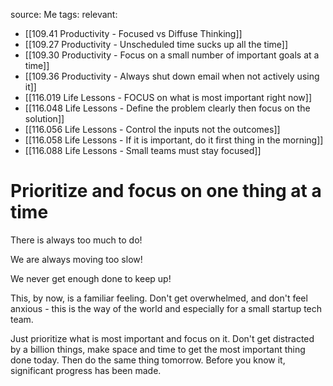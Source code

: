 source: Me
tags:
relevant:
- [[109.41 Productivity - Focused vs Diffuse Thinking]]
- [[109.27 Productivity - Unscheduled time sucks up all the time]]
- [[109.30 Productivity - Focus on a small number of important goals at a time]]
- [[109.36 Productivity - Always shut down email when not actively using it]]
- [[116.019 Life Lessons - FOCUS on what is most important right now]]
- [[116.048 Life Lessons - Define the problem clearly then focus on the solution]]
- [[116.056 Life Lessons - Control the inputs not the outcomes]]
- [[116.058 Life Lessons - If it is important, do it first thing in the morning]]
- [[116.088 Life Lessons - Small teams must stay focused]]

# Prioritize and focus on one thing at a time

There is always too much to do!

We are always moving too slow!

We never get enough done to keep up!

This, by now, is a familiar feeling. Don't get overwhelmed, and don't feel anxious - this is the way of the world and especially for a small startup tech team.

Just prioritize what is most important and focus on it. Don't get distracted by a billion things, make space and time to get the most important thing done today. Then do the same thing tomorrow. Before you know it, significant progress has been made.
